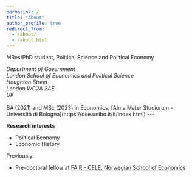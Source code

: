 ```yaml
---
permalink: /
title: "About"
author_profile: true
redirect_from: 
  - /about/
  - /about.html
---
```




MRes/PhD student, Political Science and Political Economy
<address>
Department of Government<br />London School of Economics and Political Science<br />Houghton Street <br /> London WC2A 2AE<br /> UK
</address> <br>
BA (2021) and MSc (2023) in Economics, [Alma Mater Studiorum - Università di Bologna](https://dse.unibo.it/it/index.html) 
---

**Research interests**
* Political Economy
* Economic History


Previously:
* Pre-doctoral fellow at [FAIR - CELE, Norwegian School of Economics](https://www.nhh.no/en/research-centres/fair)
